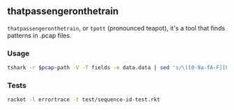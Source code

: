 ## thatpassengeronthetrain

`thatpassengeronthetrain`, or `tpott` (pronounced teapot), it's a tool that finds patterns in .pcap files.

### Usage

```bash
tshark -r $pcap-path -V -T fields -e data.data | sed 's/\([0-9a-fA-F][0-9a-fA-F]\)/#x\1/g' | racket tpott.rkt
```

### Tests

```bash
racket -l errortrace -t test/sequence-id-test.rkt
```
